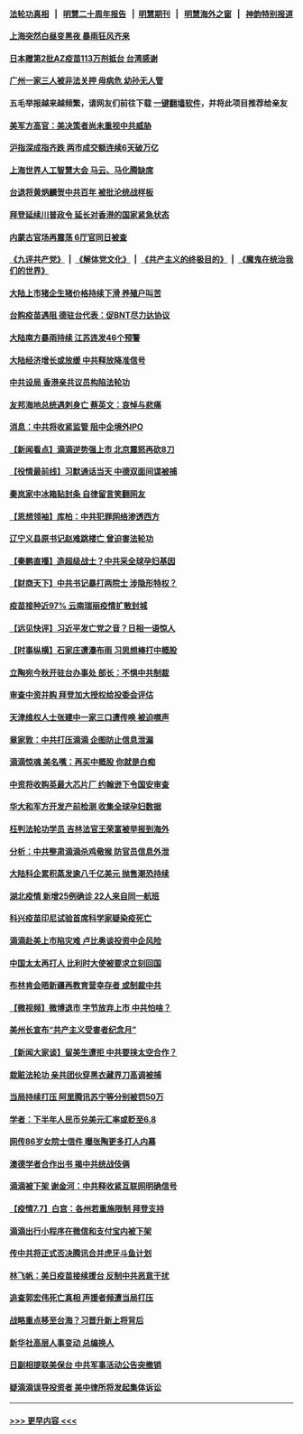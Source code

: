 #### [法轮功真相](https://github.com/gfw-breaker/truth/blob/master/README.md?t=0) &nbsp;&nbsp;|&nbsp;&nbsp; [明慧二十周年报告](https://github.com/gfw-breaker/mh-reports/blob/master/README.md?t=0) &nbsp;&nbsp;|&nbsp;&nbsp;[明慧期刊](https://github.com/gfw-breaker/mh-qikan) &nbsp;&nbsp;|&nbsp;&nbsp; [明慧海外之窗](https://github.com/gfw-breaker/mh-news/blob/master/README.md?t=0) &nbsp;&nbsp;|&nbsp;&nbsp; [神韵特别报道](https://github.com/gfw-breaker/mh-news/blob/master/shenyun.md?t=0)
#### [上海突然白昼变黑夜 暴雨狂风齐来](../pages/nsc413/n13076054.md?t=07082151) 
#### [日本赠第2批AZ疫苗113万剂抵台 台湾感谢](../pages/nsc413/n13076157.md?t=07082151) 
#### [广州一家三人被非法关押 母病危 幼孙无人管](../pages/nsc413/n13076082.md?t=07082151) 
#### 五毛举报越来越频繁，请网友们前往下载 [一键翻墙软件](https://github.com/gfw-breaker/ssr-accounts)，并将此项目推荐给亲友
#### [美军方高官：美决策者尚未重视中共威胁](../pages/nsc413/n13076117.md?t=07082151) 
#### [沪指深成指齐跌 两市成交额连续6天破万亿](../pages/nsc413/n13075851.md?t=07082151) 
#### [上海世界人工智慧大会 马云、马化腾缺席](../pages/nsc413/n13075919.md?t=07082151) 
#### [台退将黄炳麟贺中共百年 被批沦统战样板](../pages/nsc413/n13075923.md?t=07082151) 
#### [拜登延续川普政令 延长对香港的国家紧急状态](../pages/nsc413/n13075981.md?t=07082151) 
#### [内蒙古官场再震荡 6厅官同日被查](../pages/nsc413/n13075660.md?t=07082151) 
#### [《九评共产党》](https://github.com/begood0513/9ping.md/blob/master/README.md) &nbsp;|&nbsp; [《解体党文化》](../../../../jtdwh.md/blob/master/README.md)  &nbsp;|&nbsp; [《共产主义的终极目的》](../../../../gczydzjmd.md/blob/master/README.md) &nbsp;|&nbsp; [《魔鬼在统治我们的世界》](../../../../mgztzwmdsj.md/blob/master/README.md) 
#### [大陆上市猪企生猪价格持续下滑 养殖户叫苦](../pages/nsc413/n13075331.md?t=07082151) 
#### [台购疫苗遇阻 德驻台代表：促BNT尽力达协议](../pages/nsc413/n13075343.md?t=07082151) 
#### [大陆南方暴雨持续 江苏连发46个预警](../pages/nsc413/n13075293.md?t=07082151) 
#### [大陆经济增长或放缓 中共释放降准信号](../pages/nsc413/n13074949.md?t=07082151) 
#### [中共设局 香港亲共议员构陷法轮功](../pages/nsc413/n13074601.md?t=07082151) 
#### [友邦海地总统遇刺身亡 蔡英文：哀悼与悲痛](../pages/nsc413/n13075238.md?t=07082151) 
#### [消息：中共将收紧监管 阻中企境外IPO](../pages/nsc413/n13075213.md?t=07082151) 
#### [【新闻看点】滴滴逆势强上市 北京震怒再砍8刀](../pages/nsc413/n13074827.md?t=07082151) 
#### [【役情最前线】习默通话当天 中德双面间谍被捕](../pages/nsc413/n13075074.md?t=07082151) 
#### [秦岚家中冰箱贴封条 自律留言笑翻网友](../pages/nsc413/n13074584.md?t=07082151) 
#### [【思想领袖】库柏：中共犯罪网络渗透西方](../pages/nsc413/n13031789.md?t=07082151) 
#### [辽宁义县原书记赵难跳楼亡 曾迫害法轮功](../pages/nsc413/n13074283.md?t=07082151) 
#### [【秦鹏直播】造超级战士？中共采全球孕妇基因](../pages/nsc413/n13074838.md?t=07082151) 
#### [【财商天下】中共书记暴打两院士 涉隐形特权？](../pages/nsc413/n13074227.md?t=07082151) 
#### [疫苗接种近97% 云南瑞丽疫情扩散封城](../pages/nsc413/n13074779.md?t=07082151) 
#### [【远见快评】习近平发亡党之音？日相一语惊人](../pages/nsc413/n13074809.md?t=07082151) 
#### [【时事纵横】石家庄遭瀑布雨 习思想棒打中概股](../pages/nsc413/n13074788.md?t=07082151) 
#### [立陶宛今秋开驻台办事处 部长：不惧中共制裁](../pages/nsc413/n13074764.md?t=07082151) 
#### [审查中资并购 拜登加大授权给投委会评估](../pages/nsc413/n13074626.md?t=07082151) 
#### [天津维权人士张建中一家三口遭传唤 被迫噤声](../pages/nsc413/n13074664.md?t=07082151) 
#### [章家敦：中共打压滴滴 企图防止信息泄漏](../pages/nsc413/n13074640.md?t=07082151) 
#### [滴滴惊魂 美名嘴：再买中概股 你就是白痴](../pages/nsc413/n13074532.md?t=07082151) 
#### [中资将收购英最大芯片厂 约翰逊下令国安审查](../pages/nsc413/n13074458.md?t=07082151) 
#### [华大和军方开发产前检测 收集全球孕妇数据](../pages/nsc413/n13074462.md?t=07082151) 
#### [枉判法轮功学员 吉林法官王荣富被举报到海外](../pages/nsc413/n13073687.md?t=07082151) 
#### [分析：中共整肃滴滴杀鸡儆猴 防官员信息外泄](../pages/nsc413/n13074336.md?t=07082151) 
#### [大陆科企累积蒸发逾八千亿美元 抛售潮恐持续](../pages/nsc413/n13074270.md?t=07082151) 
#### [湖北疫情 新增25例确诊 22人来自同一航班](../pages/nsc413/n13073765.md?t=07082151) 
#### [科兴疫苗印尼试验首席科学家疑染疫死亡](../pages/nsc413/n13074414.md?t=07082151) 
#### [滴滴赴美上市陷灾难 卢比奥谈投资中企风险](../pages/nsc413/n13074219.md?t=07082151) 
#### [中国太太再打人 比利时大使被要求立刻回国](../pages/nsc413/n13074268.md?t=07082151) 
#### [布林肯会晤新疆再教育营幸存者 或制裁中共](../pages/nsc413/n13074039.md?t=07082151) 
#### [【微视频】微博退市 字节放弃上市 中共怕啥？](../pages/nsc413/n13074026.md?t=07082151) 
#### [美州长宣布“共产主义受害者纪念月”](../pages/nsc413/n13074024.md?t=07082151) 
#### [【新闻大家谈】留美生遭拒 中共要挟太空合作？](../pages/nsc413/n13072792.md?t=07082151) 
#### [栽赃法轮功 亲共团伙穿黑衣藏界刀高调被捕](../pages/nsc413/n13073780.md?t=07082151) 
#### [当局持续打压 阿里腾讯苏宁等分别被罚50万](../pages/nsc413/n13073714.md?t=07082151) 
#### [学者：下半年人民币兑美元汇率或贬至6.8](../pages/nsc413/n13073532.md?t=07082151) 
#### [网传86岁女院士信件 曝张陶更多打人内幕](../pages/nsc413/n13073581.md?t=07082151) 
#### [澳德学者合作出书 揭中共统战伎俩](../pages/nsc413/n13073588.md?t=07082151) 
#### [滴滴被下架 谢金河：中共释收紧互联网明确信号](../pages/nsc413/n13073584.md?t=07082151) 
#### [【疫情7.7】白宫：各州若重施限制 拜登支持](../pages/nsc413/n13073459.md?t=07082151) 
#### [滴滴出行小程序在微信和支付宝内被下架](../pages/nsc413/n13073495.md?t=07082151) 
#### [传中共将正式否决腾讯合并虎牙斗鱼计划](../pages/nsc413/n13073200.md?t=07082151) 
#### [林飞帆：美日疫苗接续援台 反制中共恶意干扰](../pages/nsc413/n13073454.md?t=07082151) 
#### [追查郭宏伟死亡真相 声援者频遭当局打压](../pages/nsc413/n13072915.md?t=07082151) 
#### [战略重点移至台海？习晋升新上将背后](../pages/nsc413/n13073371.md?t=07082151) 
#### [新华社高层人事变动 总编换人](../pages/nsc413/n13073185.md?t=07082151) 
#### [日副相提联美保台 中共军事活动公告突撤销](../pages/nsc413/n13073073.md?t=07082151) 
#### [疑滴滴误导投资者 美中律所将发起集体诉讼](../pages/nsc413/n13072847.md?t=07082151) 

----
#### [ >>> 更早内容 <<< ](../indexes/nsc413-earlier.md)
